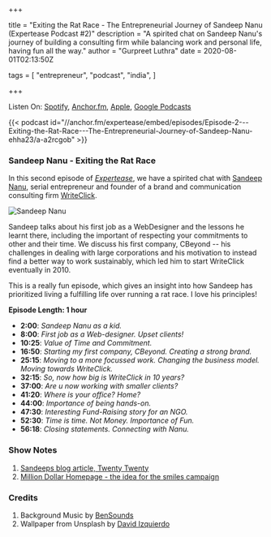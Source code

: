 +++

title = "Exiting the Rat Race -  The Entrepreneurial Journey of Sandeep Nanu (Expertease Podcast #2)"
description = "A spirited chat on Sandeep Nanu's journey of building a consulting firm while balancing work and personal life, having fun all the way."
author = "Gurpreet Luthra"
date = 2020-08-01T02:13:50Z

tags = [
    "entrepreneur",
    "podcast",
    "india",
]

+++

Listen On: [Spotify](https://open.spotify.com/episode/1FoVRmsLITegc3iCiGL7ex), [Anchor.fm](https://anchor.fm/expertease), [Apple](https://podcasts.apple.com/in/podcast/expertease/id1524690855), [Google Podcasts](https://podcasts.google.com/feed/aHR0cHM6Ly9hbmNob3IuZm0vcy8yY2JhOGVmOC9wb2RjYXN0L3Jzcw==)

{{< podcast id="//anchor.fm/expertease/embed/episodes/Episode-2---Exiting-the-Rat-Race---The-Entrepreneurial-Journey-of-Sandeep-Nanu-ehha23/a-a2rcgob" >}}


### Sandeep Nanu - Exiting the Rat Race
In this second episode of [_Expertease_](https://anchor.fm/expertease), we have a spirited chat with [Sandeep Nanu](https://www.linkedin.com/in/sandeepnanu/?originalSubdomain=in), serial entrepreneur and founder of a brand and communication consulting firm [WriteClick](https://writeclick.in/). 

![Sandeep Nanu](/images/general/podcast2/Sandeep_Nanu1.jpg "Sandeep Nanu")


Sandeep talks about his first job as a WebDesigner and the lessons he learnt there, including the important of respecting your commitments to other and their time. We discuss his first company, CBeyond -- his challenges in dealing with large corporations and his motivation to instead find a better way to work sustainably, which led him to start WriteClick eventually in 2010.

This is a really fun episode, which gives an insight into how Sandeep has prioritized living a fulfilling life over running a rat race. I love his principles! 

**Episode Length: 1 hour**

 - **2:00**: _Sandeep Nanu as a kid._
 - **8:00**: _First job as a Web-designer. Upset clients!_
 - **10:25**: _Value of Time and Commitment._
 - **16:50**: _Starting my first company, CBeyond. Creating a strong brand._
 - **25:15**: _Moving to a more focussed work. Changing the business model. Moving towards WriteClick._
 - **32:15**: _So, now how big is WriteClick in 10 years?_
 - **37:00**: _Are u now working with smaller clients?_ 
 - **41:20**:  _Where is your office? Home?_
 - **44:00**: _Importance of being hands-on._
 - **47:30**: _Interesting Fund-Raising story for an NGO._
 - **52:30**: _Time is time. Not Money. Importance of Fun._
 - **56:18**: _Closing statements. Connecting with Nanu._



### Show Notes

1. [Sandeeps blog article, Twenty Twenty](https://www.linkedin.com/pulse/20-twenty-sandeep-nanu/?articleId=6682153555891142656)
2. [Million Dollar Homepage - the idea for the smiles campaign](https://lil.law.harvard.edu/blog/2017/07/21/a-million-squandered-the-million-dollar-homepage-as-a-decaying-digital-artifact/)

### Credits

1. Background Music by [BenSounds](https://www.bensound.com/royalty-free-music)
2. Wallpaper from Unsplash by [David Izquierdo](https://unsplash.com/photos/OcqUd71FgkM) 


